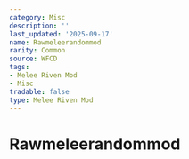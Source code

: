 ```yaml
---
category: Misc
description: ''
last_updated: '2025-09-17'
name: Rawmeleerandommod
rarity: Common
source: WFCD
tags:
- Melee Riven Mod
- Misc
tradable: false
type: Melee Riven Mod
---
```


# Rawmeleerandommod

